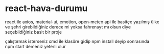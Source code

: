# react-hava-durumu
react ile axios, material-ui, emotion, open-meteo api ile basitçe yazılmış ülke ve şehri girebildiğiniz derece mi yoksa fahrenayt mı olsun diye seçebildiğiniz basit bir proje


çalıştırmak isterseniz cmd ile klasöre gidip npm install deyip sonrasında npm start demeniz yeterli olur
